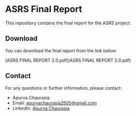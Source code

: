 # ASRS Final Report

This repository contains the final report for the ASRS project. 

## Download

You can download the final report from the link below:

[ASRS FINAL REPORT 2.0.pdf](ASRS FINAL REPORT 2.0.pdf)


## Contact

For any questions or further information, please contact:

- Apurva Chaurasia
- Email: apurvachaurasia2505@gmail.com
- LinkedIn: [Apurva Chaurasia](https://www.linkedin.com/in/apurvachaurasia) 

